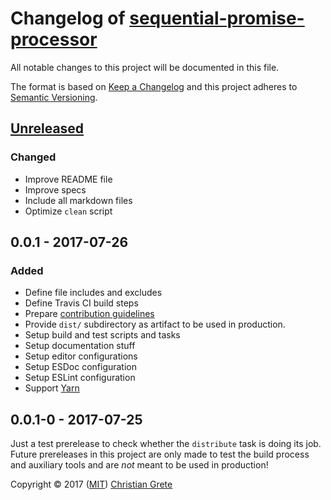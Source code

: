 # Changelog of [sequential-promise-processor][github-url]

All notable changes to this project will be documented in this file.

The format is based on [Keep a Changelog][keep-a-changelog-url] and this project adheres to [Semantic Versioning][semver-url].

## [Unreleased]

### Changed

- Improve README file
- Improve specs
- Include all markdown files
- Optimize `clean` script

## 0.0.1 - 2017-07-26

### Added

- Define file includes and excludes
- Define Travis CI build steps
- Prepare [contribution guidelines](CONTRIBUTING.md)
- Provide `dist/` subdirectory as artifact to be used in production.
- Setup build and test scripts and tasks
- Setup documentation stuff
- Setup editor configurations
- Setup ESDoc configuration
- Setup ESLint configuration
- Support [Yarn](https://yarnpkg.com)

## 0.0.1-0 - 2017-07-25

Just a test prerelease to check whether the `distribute` task is doing its job. Future prereleases in this project are only made to test the build process and auxiliary tools and are _not_ meant to be used in production!

[Unreleased]: https://github.com/ChristianGrete/sequential-promise-processor/compare/v0.0.1...HEAD

Copyright © 2017 ([MIT](LICENSE.md)) [Christian Grete](https://christiangrete.com)

[github-url]: https://github.com/ChristianGrete/sequential-promise-processor
[keep-a-changelog-url]: http://keepachangelog.com/en/1.0.0/
[semver-url]: http://semver.org/spec/v2.0.0.html